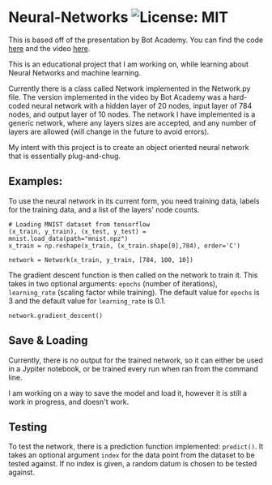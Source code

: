 # Neural-Networks ![License: MIT](https://img.shields.io/badge/License-MIT-yellow.svg)

This is based off of the presentation by Bot Academy. You can find the code [here](https://github.com/Bot-Academy/NeuralNetworkFromScratch/blob/master/nn.py) and the video [here](https://youtu.be/9RN2Wr8xvro).

This is an educational project that I am working on, while learning about Neural Networks and machine learning.

Currently there is a class called Network implemented in the Network.py file. The version implemented in the video by Bot Academy was a hard-coded neural network with a hidden layer of 20 nodes, input layer of 784 nodes, and output layer of 10 nodes. The network I have implemented is a generic network, where any layers sizes are accepted, and any number of layers are allowed (will change in the future to avoid errors).

My intent with this project is to create an object oriented neural network that is essentially plug-and-chug.

## Examples:

To use the neural network in its current form, you need training data, labels for the training data, and a list of the layers' node counts.

```
# Loading MNIST dataset from tensorflow
(x_train, y_train), (x_test, y_test) = mnist.load_data(path="mnist.npz")
x_train = np.reshape(x_train, (x_train.shape[0],784), order='C')

network = Network(x_train, y_train, [784, 100, 10])
```

The gradient descent function is then called on the network to train it. This takes in two optional arguments: ```epochs``` (number of iterations), ```learning_rate``` (scaling factor while training). The default value for ```epochs``` is 3 and the default value for ```learning_rate``` is 0.1.

```
network.gradient_descent()
```

## Save & Loading

Currently, there is no output for the trained network, so it can either be used in a Jypiter notebook, or be trained every run when ran from the command line.

I am working on a way to save the model and load it, however it is still a work in progress, and doesn't work.

## Testing

To test the network, there is a prediction function implemented: ```predict()```. It takes an optional argument ```index``` for the data point from the dataset to be tested against. If no index is given, a random datum is chosen to be tested against.
